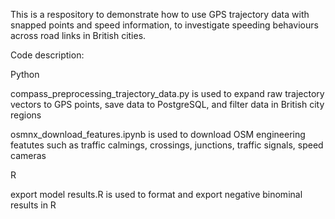 This is a respository to demonstrate how to use GPS trajectory data with snapped points and speed information, to investigate speeding behaviours across road links in British cities.

Code description:

Python

compass_preprocessing_trajectory_data.py is used to expand raw trajectory vectors to GPS points, save data to PostgreSQL, and filter data in British city regions

osmnx_download_features.ipynb is used to download OSM engineering featutes such as traffic calmings, crossings, junctions, traffic signals, speed cameras


R

export model results.R is used to format and export negative binominal results in R
